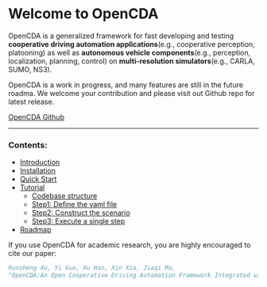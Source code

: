 Welcome to OpenCDA
=====

OpenCDA is a generalized framework for fast developing and testing <strong>cooperative driving automation 
applications</strong>(e.g., cooperative perception, platooning) as well as <strong>autonomous vehicle components</strong>(e.g., 
perception, localization, planning, control) on <strong>multi-resolution simulators</strong>(e.g., CARLA, SUMO, NS3).

OpenCDA is a work in progress, and many features are still in the future roadma.
 We welcome your contribution and please visit out Github repo for latest release.


<div class="build-buttons">
<a href="https://github.com/ucla-mobility/OpenCDA" target="_blank" class="btn btn-neutral" title="Go to the latest OpenCDA release">
OpenCDA Github</a>
</div>

---
### Contents:
* [Introduction](OpenCDA_introduction.md)
* [Installation](OpenCDA_installation.md)
* [Quick Start](OpenCDA_getstarted.md)
* [Tutorial](OpenCDA_tutorial.md)   
    * [Codebase structure](codebase_structure.md)
    * [Step1: Define the yaml file](OpenCDA_tutorial.md#step1-define-the-yaml-file)
    * [Step2: Construct the scenario](OpenCDA_tutorial.md#step2-construct-scenario)
    * [Step3: Execute a single step](OpenCDA_tutorial.md#step3-execute-a-single-step)
* [Roadmap](OpenCDA_roadmap.md)


If you use OpenCDA for academic research, you are highly encouraged to cite our paper:  
```bibtex
Runsheng Xu, Yi Guo, Xu Han, Xin Xia, Jiaqi Ma, 
"OpenCDA:An Open Cooperative Driving Automation Framework Integrated with Multi-resolution Simulations"
```